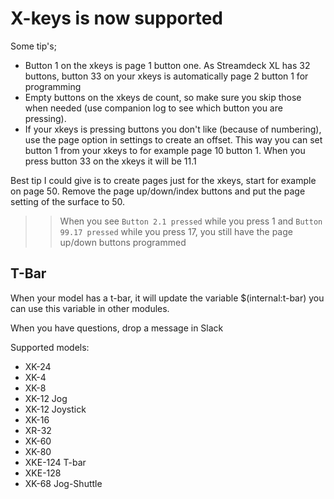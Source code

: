 # X-keys is now supported

Some tip's;
* Button 1 on the xkeys is page 1 button one. As Streamdeck XL has 32 buttons, button 33 on your xkeys is automatically page 2 button 1 for programming
* Empty buttons on the xkeys de count, so make sure you skip those when needed (use companion log to see which button you are pressing).
* If your xkeys is pressing buttons you don't like (because of numbering), use the page option in settings to create an offset. This way you can set button 1 from your xkeys to for example page 10 button 1. When you press button 33 on the xkeys it will be 11.1

Best tip I could give is to create pages just for the xkeys, start for example on page 50. Remove the page up/down/index buttons and put the page setting of the surface to 50.

>> When you see `Button 2.1 pressed` while you press 1 and `Button 99.17 pressed` while you press 17, you still have the page up/down buttons programmed

## T-Bar ##
When your model has a t-bar, it will update the variable $(internal:t-bar) you can use this variable in other modules. 

When you have questions, drop a message in Slack

Supported models:
* XK-24
* XK-4
* XK-8
* XK-12 Jog
* XK-12 Joystick
* XK-16
* XR-32
* XK-60
* XK-80
* XKE-124 T-bar
* XKE-128
* XK-68 Jog-Shuttle
		
	
